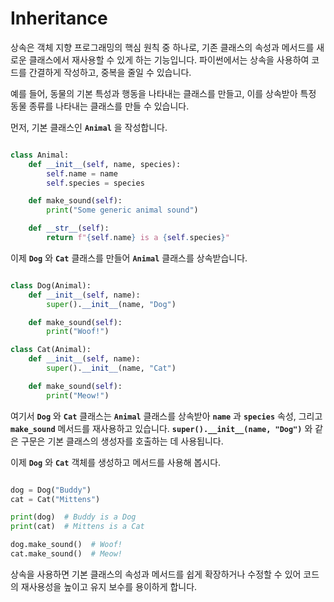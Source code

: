 <h1>Inheritance</h1>

상속은 객체 지향 프로그래밍의 핵심 원칙 중 하나로, 기존 클래스의 속성과 메서드를 새로운 클래스에서 재사용할 수 있게 하는 기능입니다. 파이썬에서는 상속을 사용하여 코드를 간결하게 작성하고, 중복을 줄일 수 있습니다.

예를 들어, 동물의 기본 특성과 행동을 나타내는 클래스를 만들고, 이를 상속받아 특정 동물 종류를 나타내는 클래스를 만들 수 있습니다.

먼저, 기본 클래스인 **`Animal`** 을 작성합니다.

```python

class Animal:
    def __init__(self, name, species):
        self.name = name
        self.species = species

    def make_sound(self):
        print("Some generic animal sound")

    def __str__(self):
        return f"{self.name} is a {self.species}"

```

이제 **`Dog`** 와 **`Cat`** 클래스를 만들어 **`Animal`** 클래스를 상속받습니다.

```python

class Dog(Animal):
    def __init__(self, name):
        super().__init__(name, "Dog")

    def make_sound(self):
        print("Woof!")

class Cat(Animal):
    def __init__(self, name):
        super().__init__(name, "Cat")

    def make_sound(self):
        print("Meow!")

```

여기서 **`Dog`** 와 **`Cat`** 클래스는 **`Animal`** 클래스를 상속받아 **`name`** 과 **`species`** 속성, 그리고 **`make_sound`** 메서드를 재사용하고 있습니다. **`super().__init__(name, "Dog")`** 와 같은 구문은 기본 클래스의 생성자를 호출하는 데 사용됩니다.

이제 **`Dog`** 와 **`Cat`** 객체를 생성하고 메서드를 사용해 봅시다.

```python

dog = Dog("Buddy")
cat = Cat("Mittens")

print(dog)  # Buddy is a Dog
print(cat)  # Mittens is a Cat

dog.make_sound()  # Woof!
cat.make_sound()  # Meow!

```

상속을 사용하면 기본 클래스의 속성과 메서드를 쉽게 확장하거나 수정할 수 있어 코드의 재사용성을 높이고 유지 보수를 용이하게 합니다.
